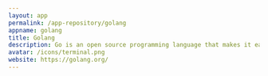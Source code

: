 ```yaml
---
layout: app
permalink: /app-repository/golang
appname: golang
title: Golang
description: Go is an open source programming language that makes it easy to build simple, reliable, and efficient software.
avatar: /icons/terminal.png
website: https://golang.org/
---
```


